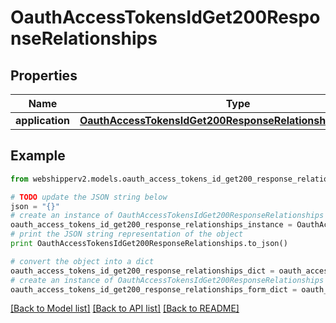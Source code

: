 # OauthAccessTokensIdGet200ResponseRelationships


## Properties
Name | Type | Description | Notes
------------ | ------------- | ------------- | -------------
**application** | [**OauthAccessTokensIdGet200ResponseRelationshipsApplication**](OauthAccessTokensIdGet200ResponseRelationshipsApplication.md) |  | [optional] 

## Example

```python
from webshipperv2.models.oauth_access_tokens_id_get200_response_relationships import OauthAccessTokensIdGet200ResponseRelationships

# TODO update the JSON string below
json = "{}"
# create an instance of OauthAccessTokensIdGet200ResponseRelationships from a JSON string
oauth_access_tokens_id_get200_response_relationships_instance = OauthAccessTokensIdGet200ResponseRelationships.from_json(json)
# print the JSON string representation of the object
print OauthAccessTokensIdGet200ResponseRelationships.to_json()

# convert the object into a dict
oauth_access_tokens_id_get200_response_relationships_dict = oauth_access_tokens_id_get200_response_relationships_instance.to_dict()
# create an instance of OauthAccessTokensIdGet200ResponseRelationships from a dict
oauth_access_tokens_id_get200_response_relationships_form_dict = oauth_access_tokens_id_get200_response_relationships.from_dict(oauth_access_tokens_id_get200_response_relationships_dict)
```
[[Back to Model list]](../README.md#documentation-for-models) [[Back to API list]](../README.md#documentation-for-api-endpoints) [[Back to README]](../README.md)


